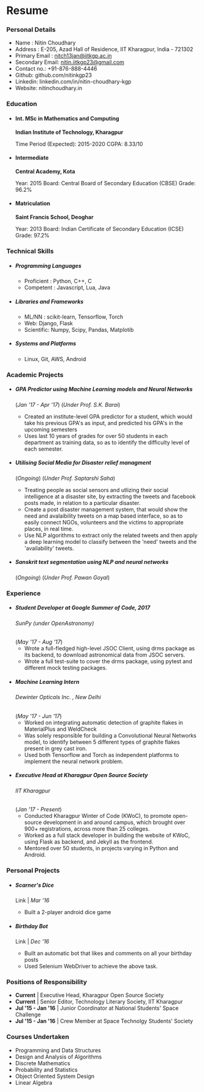 # Resume

### Personal Details

+ Name : Nitin Choudhary
+ Address : E-205, Azad Hall of Residence, IIT Kharagpur, India - 721302
+ Primary Email : nitch13jan@iitkgp.ac.in
+ Secondary Email: nitin.iitkgp23@gmail.com
+ Contact no.: +91-876-888-4446
+ Github: github.com/nitinkgp23
+ Linkedin: linkedin.com/in/nitin-choudhary-kgp
+ Website: nitinchoudhary.in

### Education

+ #### Int. MSc in Mathematics and Computing
    **Indian Institute of Technology, Kharagpur**

    Time Period (Expected): 2015-2020
    CGPA: 8.33/10
    
+ #### Intermediate
    **Central Academy, Kota**

    Year: 2015
    Board: Central Board of Secondary Education (CBSE)
    Grade: 96.2%

+ #### Matriculation
    **Saint Francis School, Deoghar**

    Year: 2013
    Board: Indian Certificate of Secondary Education (ICSE)
    Grade: 97.2%
    
### Technical Skills

+ ##### Programming Languages
    + Proficient : Python, C++, C
    + Competent : Javascript, Lua, Java

+ ##### Libraries and Frameworks
    + ML/NN : scikit-learn, Tensorflow, Torch
    + Web: Django, Flask
    + Scientific: Numpy, Scipy, Pandas, Matplotib
+ ##### Systems and Platforms
    + Linux, Git, AWS, Android

### Academic Projects

+ #####  GPA Predictor using Machine Learning models and Neural Networks
    (*Jan '17 - Apr '17*)
    (*Under Prof. S.K. Barai*)
    + Created an institute-level GPA predictor for a student, which would take his previous GPA's as input, and predicted his GPA's in the upcoming semesters
    + Uses last 10 years of grades for over 50 students in each department as training data, so as to identify the difficulty level of each semester.

+ ##### Utilising Social Media for Disaster relief managment
    (*Ongoing*)
    (*Under Prof. Saptarshi Saha*)

    + Treating people as social sensors and utlizing their social intelligence at a disaster site, by extracting the tweets and facebook posts made, in relation to a particular disaster.
    + Create a post disaster management system, that would show the need and avalaibility tweets on a map based interface, so as to easily connect NGOs, volunteers and the victims to appropriate places, in real time.
    + Use NLP algorithms to extract only the related tweets and then apply a deep learning model to classify between the 'need' tweets and the 'availability' tweets.

+ ##### Sanskrit text segmentation using NLP and neural networks
    (*Ongoing*)
    (*Under Prof. Pawan Goyal*)


### Experience

+ ##### Student Developer at Google Summer of Code, 2017
    ###### SunPy (under OpenAstronomy)
    (*May '17 - Aug '17*)
    + Wrote a full-fledged high-level JSOC Client, using drms package as its backend, to download astronomical data from JSOC servers.
    + Wrote a full test-suite to cover the drms package, using pytest and different mock testing packages.
+ ##### Machine Learning Intern
    ###### Dewinter Opticals Inc. , New Delhi
    (*May '17 - Jun '17*)
    + Worked on integrating automatic detection of graphite flakes in MaterialPlus and WeldCheck
    + Was solely responsible for building a Convolutional Neural Networks model, to identify between 5 different types of graphite flakes present in grey cast iron.
    + Used both Tensorflow and Torch as independent platforms to implement the neural network problem.
+ ##### Executive Head at Kharagpur Open Source Society
    ###### IIT Kharagpur
    (*Jan '17 - Present*)
    + Conducted Kharagpur Winter of Code (KWoC), to promote open-source development in and around campus, which brought over 900+ registrations, across more than 25 colleges.
    + Worked as a full stack developer in building the website of KWoC, using Flask as backend, and Jekyll as the frontend.
    + Mentored over 50 students, in projects varying in Python and Android.

### Personal Projects
+ ##### Scarner's Dice
    Link | *Mar '16*
    + Built a 2-player android dice game

+ ##### Birthday Bot
    Link | *Dec '16*
    + Built an automatic bot that likes and comments on all your birthday posts
    + Used Selenium WebDriver to achieve the above task.

### Positions of Responsibility
+ **Current** | Executive Head, Kharagpur Open Source Society
+ **Current** | Senior Editor, Technology Literary Society, IIT Kharagpur
+ **Jul '15 - Jan '16** | Junior Coordinator at National Students' Space Challenge
+ **Jul '15 - Jan '16** | Crew Member at Space Technolgy Students' Society

### Courses Undertaken
+ Programming and Data Structures
+ Design and Analysis of Algorithms
+ Discrete Mathematics
+ Probability and Statistics
+ Object Oriented System Design
+ Linear Algebra
